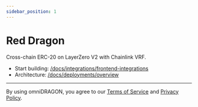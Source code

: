 ```yaml
---
sidebar_position: 1
---
```


# Red Dragon

Cross-chain ERC-20 on LayerZero V2 with Chainlink VRF.

- Start building: [/docs/integrations/frontend-integrations](/docs/integrations/frontend-integrations)
- Architecture: [/docs/deployments/overview](/docs/deployments/overview)

---

By using omniDRAGON, you agree to our [Terms of Service](/docs/legal/terms-of-service) and [Privacy Policy](/docs/legal/privacy-policy).

